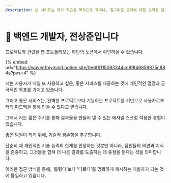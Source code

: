```yaml
---
description: 본 사이트는 제가 학습을 목적으로 책이나, 알고리즘 문제에 대한 요약을 담고 있습니다.
---
```


# 👋 백엔드 개발자, 전상준입니다

프로젝트와 관련된 웹 포트폴리오는 하단의 노션에서 확인하실 수 있습니다.

{% embed url="https://waveofmymind.notion.site/0e6f9115083344cc89f46858875c884a?pvs=4" %}

저는 사용자가 내일 또 사용하고 싶은, 좋은 서비스를 제공하는 것에 개인적인 열망과 궁극적인 목표를 가지고 있습니다.

그리고 좋은 서비스는, 완벽한 프로덕트보다 기능하는 프로덕트를 기반으로 사용자로부터의 피드백을 통해 만들 수 있다고 믿습니다.

그래서 저는 짧은 주기를 통해 결과물을 만들어 낼 수 있는 애자일 스크럼 적용한 경험이 있습니다.

좋은 팀원이 되기 위해, 기술적 겸손함을 추구합니다.

단순히 제 개인적인 기술 능력의 한계를 인정하는 것뿐만 아니라, 팀원들의 의견과 지식을 존중하고, 그것들을 합쳐 더 나은 결과를 도출하는 데 중점을 둔다는 것을 의미합니다.

이러한 접근 방식을 통해, '틀렸다'보다 '다르다'를 명확하게 제시하는 개발자가 되는 것에 몰입하고 있습니다.
